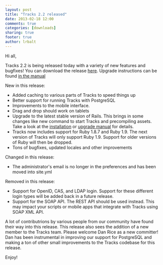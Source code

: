 ```yaml
---
layout: post
title: "Tracks 2.2 released"
date: 2013-02-18 12:00
comments: true
categories: [downloads]
sharing: true
footer: true
author: lrbalt
---
```

Hi all,

Tracks 2.2 is being released today with a variety of new features and bugfixes! You can download the release [here](https://github.com/TracksApp/tracks/archive/v2.2.zip). Upgrade instructions can be found [in the manual](https://github.com/TracksApp/tracks/blob/v{{site.version}}/doc/upgrading.textile)

New in this release:
* Added caching to various parts of Tracks to speed things up
* Better support for running Tracks with PostgreSQL
* Improvements to the mobile interface.
* Drag and drop should work on tablets
* Upgrade to the latest stable version of Rails. This brings in some changes like new command to start Tracks and precompiling assets. Take a look at the [installation](https://github.com/TracksApp/tracks/blob/v{{site.version}}/doc/installation.textile) or [upgrade manual](https://github.com/TracksApp/tracks/blob/v{{site.version}}/doc/upgrading.textile) for details.
* Tracks now includes support for Ruby 1.8.7 and Ruby 1.9. The next version of Tracks will only support Ruby 1.9. Support for
older versions of Ruby will then be dropped.
* Tons of bugfixes, updated locales and other improvements

Changed in this release:
* The administrator's email is no longer in the preferences and has been moved into site.yml

Removed in this release:
* Support for OpenID, CAS, and LDAP login. Support for these different login types will be added back in a future release.
* Support for the SOAP API. The REST API should be used instead. This may impact your scripts or mobile apps that
integrate with Tracks using SOAP XML API.

A lot of contributrions by various people from our community have found their way into this release. This release also sees the addition of a new member to the Tracks team. Please welcome Dan Rice as a new committer! Dan has been instrumental in improving our support for PostgreSQL and making a ton of other small improvements to the Tracks codebase for this release.

Enjoy!
